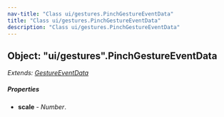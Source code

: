 ```yaml
---
nav-title: "Class ui/gestures.PinchGestureEventData"
title: "Class ui/gestures.PinchGestureEventData"
description: "Class ui/gestures.PinchGestureEventData"
---
```

## Object: "ui/gestures".PinchGestureEventData  
_Extends:_ [_GestureEventData_](../../ui/gestures/GestureEventData.md)

##### Properties
 - **scale** - _Number_.